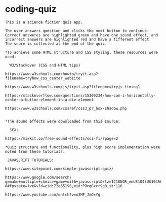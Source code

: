 # coding-quiz

    This is a science fiction quiz app.

    The user answers question and clicks the next button to continue.  Correct answeres are highlighted green and have one sound effect, and incorrect answers are highlighted red and have a fifferent effect.  The score is collected at the end of the quiz.

    *To achieve some HTML structure and CSS styling, these resources were used:

      W3/Stackover (CSS and HTML tips)

    https://www.w3schools.com/howto/tryit.asp?filename=tryhow_css_center_website

    https://www.w3schools.com/js/tryit.asp?filename=tryjs_timing1

    https://stackoverflow.com/questions/15300234/how-can-i-horizontally-center-a-button-element-in-a-div-element

    https://www.w3schools.com/cssref/css3_pr_box-shadow.php


    *The sound effects were downloaded from this source:

      SFX:

    https://mixkit.co/free-sound-effects/sci-fi/?page=2

    *Quiz structure and functionality, plus high score implementation were noted from these tutorials:

     JAVASCRIPT TUTORIALS:

    https://www.sitepoint.com/simple-javascript-quiz/

    https://www.google.com/search?q=make+multiple+choice+game+with+javascript&rlz=1C1ONGR_enUS1045US1045&oq=make+multiple+choice+game+with+j&gs_lcrp=EgZjaHJvbWUqBwgBECEYoAEyBggAEEUYOTIHCAEQIRigATIHCAIQIRigATIHCAMQIRigAdIBCTIyODMzajBqN6gCALACAA&sourceid=chrome&ie=UTF-8#fpstate=ive&vld=cid:72e65190,vid:PBcqGxrr9g8,st:110

    https://www.youtube.com/watch?v=o3MF_JmQxYg


    